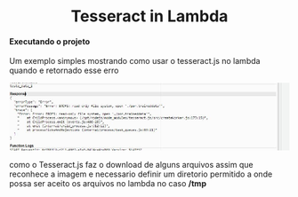<h1 align="center">Tesseract in Lambda</h1>
<h4>Executando o projeto</h4>
<p>Um exemplo simples mostrando como usar o tesseract.js no lambda
quando e retornado esse erro</p>
<img src='erro.jpg'>
<p>
como o Tesseract.js faz o download de alguns arquivos assim que reconhece a imagem
e necessario definir um diretorio permitido a onde possa ser aceito os arquivos no lambda
no caso <strong>/tmp</strong></p>
